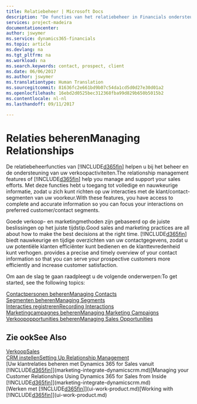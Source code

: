```yaml
---
title: Relatiebeheer | Microsoft Docs
description: "De functies van het relatiebeheer in Financials ondersteunen uw verkoopinspanningen en u kunt gegevens over contacten en prospects openen zodat u klanten efficiënter kunt bedienen."
services: project-madeira
documentationcenter: 
author: jswymer
ms.service: dynamics365-financials
ms.topic: article
ms.devlang: na
ms.tgt_pltfrm: na
ms.workload: na
ms.search.keywords: contact, prospect, client
ms.date: 06/06/2017
ms.author: jswymer
ms.translationtype: Human Translation
ms.sourcegitcommit: 81636fc2e661bd9b07c54da1cd5d0d27e30d01a2
ms.openlocfilehash: 16ebd2d0525bec312368fba99d829b650b5015b2
ms.contentlocale: nl-nl
ms.lasthandoff: 09/11/2017

---
```

# <a name="managing-relationships"></a><span data-ttu-id="b069c-103">Relaties beheren</span><span class="sxs-lookup"><span data-stu-id="b069c-103">Managing Relationships</span></span>
<span data-ttu-id="b069c-104">De relatiebeheerfuncties van [!INCLUDE[d365fin](includes/d365fin_md.md)] helpen u bij het beheer en de ondersteuning van uw verkoopactiviteiten.</span><span class="sxs-lookup"><span data-stu-id="b069c-104">The relationship management features of [!INCLUDE[d365fin](includes/d365fin_md.md)] help you manage and support your sales efforts.</span></span> <span data-ttu-id="b069c-105">Met deze functies hebt u toegang tot volledige en nauwkeurige informatie, zodat u zich kunt richten op uw interacties met de klant/contact-segmenten van uw voorkeur.</span><span class="sxs-lookup"><span data-stu-id="b069c-105">With these features, you have access to complete and accurate information so you can focus your interactions on preferred customer/contact segments.</span></span>

<span data-ttu-id="b069c-106">Goede verkoop- en marketingmethoden zijn gebaseerd op de juiste beslissingen op het juiste tijdstip.</span><span class="sxs-lookup"><span data-stu-id="b069c-106">Good sales and marketing practices are all about how to make the best decisions at the right time.</span></span> [!INCLUDE[d365fin](includes/d365fin_md.md)]<span data-ttu-id="b069c-107"> biedt nauwkeurige en tijdige overzichten van uw contactgegevens, zodat u uw potentiële klanten efficiënter kunt bedienen en de klanttevredenheid kunt verhogen.</span><span class="sxs-lookup"><span data-stu-id="b069c-107"> provides a precise and timely overview of your contact information so that you can serve your prospective customers more efficiently and increase customer satisfaction.</span></span>

<span data-ttu-id="b069c-108">Om aan de slag te gaan raadpleegt u de volgende onderwerpen:</span><span class="sxs-lookup"><span data-stu-id="b069c-108">To get started, see the following topics:</span></span>

[<span data-ttu-id="b069c-109">Contactpersonen beheren</span><span class="sxs-lookup"><span data-stu-id="b069c-109">Managing Contacts</span></span>](marketing-contacts.md)  
[<span data-ttu-id="b069c-110">Segmenten beheren</span><span class="sxs-lookup"><span data-stu-id="b069c-110">Managing Segments</span></span>](marketing-segments.md)  
[<span data-ttu-id="b069c-111">Interacties registreren</span><span class="sxs-lookup"><span data-stu-id="b069c-111">Recording Interactions</span></span>](marketing-interactions.md)  
[<span data-ttu-id="b069c-112">Marketingcampagnes beheren</span><span class="sxs-lookup"><span data-stu-id="b069c-112">Managing Marketing Campaigns</span></span>](marketing-campaigns.md)  
[<span data-ttu-id="b069c-113">Verkoopopportunities beheren</span><span class="sxs-lookup"><span data-stu-id="b069c-113">Managing Sales Opportunities</span></span>](marketing-manage-sales-opportunities.md)

## <a name="see-also"></a><span data-ttu-id="b069c-114">Zie ook</span><span class="sxs-lookup"><span data-stu-id="b069c-114">See Also</span></span>
[<span data-ttu-id="b069c-115">Verkoop</span><span class="sxs-lookup"><span data-stu-id="b069c-115">Sales</span></span>](sales-manage-sales.md)  
[<span data-ttu-id="b069c-116">CRM instellen</span><span class="sxs-lookup"><span data-stu-id="b069c-116">Setting Up Relationship Management</span></span>](marketing-setup-marketing.md)  
<span data-ttu-id="b069c-117">[Uw klantrelaties beheren met Dynamics 365 for Sales vanuit [!INCLUDE[d365fin](includes/d365fin_md.md)]](marketing-integrate-dynamicscrm.md)</span><span class="sxs-lookup"><span data-stu-id="b069c-117">[Managing your Customer Relationships Using Dynamics 365 for Sales from Inside [!INCLUDE[d365fin](includes/d365fin_md.md)]](marketing-integrate-dynamicscrm.md)</span></span>  
<span data-ttu-id="b069c-118">[Werken met [!INCLUDE[d365fin](includes/d365fin_md.md)]](ui-work-product.md)</span><span class="sxs-lookup"><span data-stu-id="b069c-118">[Working with [!INCLUDE[d365fin](includes/d365fin_md.md)]](ui-work-product.md)</span></span>  

